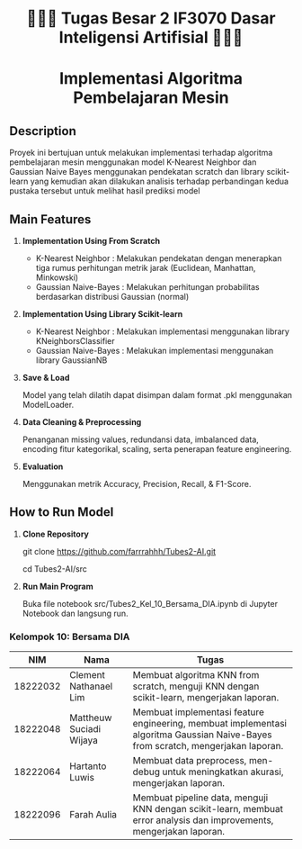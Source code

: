 <h1 align="center">👩🏻‍💻 Tugas Besar 2 IF3070 Dasar Inteligensi Artifisial 👨🏻‍💻 </h1>

<h1 align="center">Implementasi Algoritma Pembelajaran Mesin</h1>

## Description
Proyek ini bertujuan untuk melakukan implementasi terhadap algoritma pembelajaran mesin menggunakan model K-Nearest Neighbor dan Gaussian Naive Bayes menggunakan pendekatan scratch dan library scikit-learn yang kemudian akan dilakukan analisis terhadap perbandingan kedua pustaka tersebut untuk melihat hasil prediksi model 

## Main Features

1. **Implementation Using From Scratch**
    - K-Nearest Neighbor : Melakukan pendekatan dengan menerapkan tiga rumus perhitungan metrik jarak (Euclidean, Manhattan, Minkowski)
    - Gaussian Naive-Bayes : Melakukan perhitungan probabilitas berdasarkan distribusi Gaussian (normal)

2. **Implementation Using Library Scikit-learn**
    - K-Nearest Neighbor : Melakukan implementasi menggunakan library KNeighborsClassifier
    - Gaussian Naive-Bayes : Melakukan implementasi menggunakan library GaussianNB

3. **Save & Load**

    Model yang telah dilatih dapat disimpan dalam format .pkl menggunakan ModelLoader.

4. **Data Cleaning & Preprocessing**

    Penanganan missing values, redundansi data, imbalanced data, encoding fitur kategorikal, scaling, serta penerapan feature engineering.

5. **Evaluation**
    
    Menggunakan metrik Accuracy, Precision, Recall, & F1-Score.


## How to Run Model

1. **Clone Repository**

    git clone https://github.com/farrrahhh/Tubes2-AI.git

    cd Tubes2-AI/src

3. **Run Main Program**

    Buka file notebook src/Tubes2_Kel_10_Bersama_DIA.ipynb di Jupyter Notebook dan langsung run.

### **Kelompok 10: Bersama DIA**

| NIM       | Nama                     | Tugas                                                                                     |
|-----------|--------------------------|-------------------------------------------------------------------------------------------|
| 18222032  | Clement Nathanael Lim    | Membuat algoritma KNN from scratch, menguji KNN dengan scikit-learn, mengerjakan laporan. |
| 18222048  | Mattheuw Suciadi Wijaya  | Membuat implementasi feature engineering, membuat implementasi algoritma Gaussian Naive-Bayes from scratch, mengerjakan laporan. |
| 18222064  | Hartanto Luwis           | Membuat data preprocess, men-debug untuk meningkatkan akurasi, mengerjakan laporan.       |
| 18222096  | Farah Aulia              | Membuat pipeline data, menguji KNN dengan scikit-learn, membuat error analysis dan improvements, mengerjakan laporan. |



